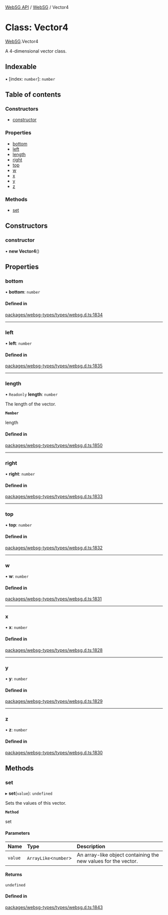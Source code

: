 [WebSG API](../README.md) / [WebSG](../modules/WebSG.md) / Vector4

# Class: Vector4

[WebSG](../modules/WebSG.md).Vector4

A 4-dimensional vector class.

## Indexable

▪ [index: `number`]: `number`

## Table of contents

### Constructors

- [constructor](WebSG.Vector4.md#constructor)

### Properties

- [bottom](WebSG.Vector4.md#bottom)
- [left](WebSG.Vector4.md#left)
- [length](WebSG.Vector4.md#length)
- [right](WebSG.Vector4.md#right)
- [top](WebSG.Vector4.md#top)
- [w](WebSG.Vector4.md#w)
- [x](WebSG.Vector4.md#x)
- [y](WebSG.Vector4.md#y)
- [z](WebSG.Vector4.md#z)

### Methods

- [set](WebSG.Vector4.md#set)

## Constructors

### constructor

• **new Vector4**()

## Properties

### bottom

• **bottom**: `number`

#### Defined in

[packages/websg-types/types/websg.d.ts:1834](https://github.com/thirdroom/thirdroom/blob/fe402010/packages/websg-types/types/websg.d.ts#L1834)

___

### left

• **left**: `number`

#### Defined in

[packages/websg-types/types/websg.d.ts:1835](https://github.com/thirdroom/thirdroom/blob/fe402010/packages/websg-types/types/websg.d.ts#L1835)

___

### length

• `Readonly` **length**: `number`

The length of the vector.

**`Member`**

length

#### Defined in

[packages/websg-types/types/websg.d.ts:1850](https://github.com/thirdroom/thirdroom/blob/fe402010/packages/websg-types/types/websg.d.ts#L1850)

___

### right

• **right**: `number`

#### Defined in

[packages/websg-types/types/websg.d.ts:1833](https://github.com/thirdroom/thirdroom/blob/fe402010/packages/websg-types/types/websg.d.ts#L1833)

___

### top

• **top**: `number`

#### Defined in

[packages/websg-types/types/websg.d.ts:1832](https://github.com/thirdroom/thirdroom/blob/fe402010/packages/websg-types/types/websg.d.ts#L1832)

___

### w

• **w**: `number`

#### Defined in

[packages/websg-types/types/websg.d.ts:1831](https://github.com/thirdroom/thirdroom/blob/fe402010/packages/websg-types/types/websg.d.ts#L1831)

___

### x

• **x**: `number`

#### Defined in

[packages/websg-types/types/websg.d.ts:1828](https://github.com/thirdroom/thirdroom/blob/fe402010/packages/websg-types/types/websg.d.ts#L1828)

___

### y

• **y**: `number`

#### Defined in

[packages/websg-types/types/websg.d.ts:1829](https://github.com/thirdroom/thirdroom/blob/fe402010/packages/websg-types/types/websg.d.ts#L1829)

___

### z

• **z**: `number`

#### Defined in

[packages/websg-types/types/websg.d.ts:1830](https://github.com/thirdroom/thirdroom/blob/fe402010/packages/websg-types/types/websg.d.ts#L1830)

## Methods

### set

▸ **set**(`value`): `undefined`

Sets the values of this vector.

**`Method`**

set

#### Parameters

| Name | Type | Description |
| :------ | :------ | :------ |
| `value` | `ArrayLike`<`number`\> | An array-like object containing the new values for the vector. |

#### Returns

`undefined`

#### Defined in

[packages/websg-types/types/websg.d.ts:1843](https://github.com/thirdroom/thirdroom/blob/fe402010/packages/websg-types/types/websg.d.ts#L1843)
